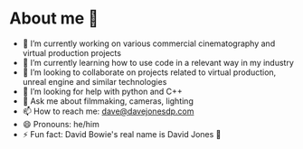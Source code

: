 # About me 🎥

<!--
**davejonesdp/davejonesdp** is a ✨ _special_ ✨ repository because its `README.md` (this file) appears on your GitHub profile.

Here are some ideas to get you started: -->

- 🔭 I’m currently working on various commercial cinematography and virtual production projects
- 🌱 I’m currently learning how to use code in a relevant way in my industry
- 👯 I’m looking to collaborate on projects related to virtual production, unreal engine and similar technologies
- 🤔 I’m looking for help with python and C++
- 💬 Ask me about filmmaking, cameras, lighting
- 📫 How to reach me: dave@davejonesdp.com
- 😄 Pronouns: he/him
- ⚡ Fun fact: David Bowie's real name is David Jones 🕺

